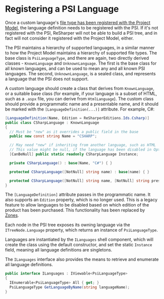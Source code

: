 ---
---

# Registering a PSI Language

Once a custom language's [file type has been registered with the Project Model](ProjectFileType.md), the language definition needs to be registered with the PSI. If it's not registered with the PSI, ReSharper will not be able to build a PSI tree, and in fact will not consider it registered with the Project Model, either.

The PSI maintains a hierarchy of supported languages, in a similar manner to how the Project Model maintains a hierarchy of supported file types. The base class is `PsiLanguageType`, and there are again, two directly derived classes - `KnownLanguage` and `UnknownLanguage`. The first is the base class for all known languages, and can be used to mean any and all known PSI languages. The second, `UnknownLanguage`, is a sealed class, and represents a language that the PSI does not support.

A custom language should create a class that derives from `KnownLanguage`, or a suitable base class (for example, if your language is a subset of HTML, such as a `.aspx` file, you can derive from `HtmlLanguage`). The custom class should provide a programmatic name and a presentable name, and it should be marked with the `[LanguageDefinition(...)]` attribute. For example, C#:

```csharp
[LanguageDefinition(Name, Edition = ReSharperEditions.Ids.Csharp)]
public class CSharpLanguage : KnownLanguage
{
  // Must be "new" as it overrides a public field in the base
  public new const string Name = "CSHARP";

  // May need "new" if inheriting from another language, such as HTML
  // This value might be null, if the language has been disabled in Options
  [CanBeNull] public static readonly CSharpLanguage Instance;

  private CSharpLanguage() : base(Name, "C#") { }

  protected CSharpLanguage([NotNull] string name) : base(name) { }

  protected CSharpLanguage([NotNull] string name, [NotNull] string presentableName) : base(name, presentableName) { }
}
```

The `[LanguageDefinition]` attribute passes in the programmatic name. It also supports an `Edition` property, which is no longer used. This is a legacy feature to allow languages to be disabled based on which edition of the product has been purchased. This functionality has been replaced by [Zones](/Platform/Zones.md).

Each node in the PSI tree exposes its owning language via the `ITreeNode.Language` property, which returns an instance of `PsiLanguageType`.

Languages are instantiated by the `ILanguages` shell component, which will create the class using the default constructor, and set the static `Instance` field, meaning all language definitions are singletons.

The `ILanguages` interface also provides the means to retrieve and enumerate all language definitions.

```csharp
public interface ILanguages : IViewable<PsiLanguageType>
{
  IEnumerable<PsiLanguageType> All { get; }
  PsiLanguageType GetLanguageByName(string languageName);
}
```
